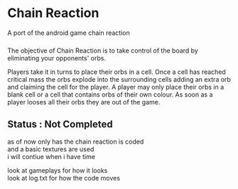 # Chain Reaction
A port of the android game chain reaction

###

The objective of Chain Reaction is to take control of the board by eliminating your opponents' orbs.

Players take it in turns to place their orbs in a cell.
Once a cell has reached critical mass the orbs explode into the surrounding cells
adding an extra orb and claiming the cell for the player.
 A player may only place their orbs in a blank cell or a cell that contains orbs of their own colour.
As soon as a player looses all their orbs they are out of the game.

###

## Status : Not Completed
  as of now only has the chain reaction is coded  
  and a basic textures are used  
  i will contiue when i have time  

  look at gameplays for how it looks  
  look at log.txt for how the code moves
